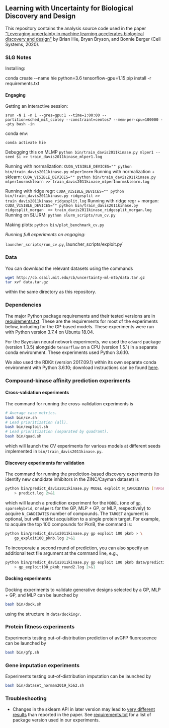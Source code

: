 ## Learning with Uncertainty for Biological Discovery and Design

This repository contains the analysis source code used in the paper ["Leveraging uncertainty in machine learning accelerates biological discovery and design"](https://www.cell.com/cell-systems/fulltext/S2405-4712(20)30364-1) by Brian Hie, Bryan Bryson, and Bonnie Berger (Cell Systems, 2020).


### SLG Notes 


Installing: 

conda create --name hie python=3.6 tensorflow-gpu=1.15
pip install -r requirements.txt


#### Engaging 


Getting an interactive session:


`srun -N 1 -n 1 --gres=gpu:1 --time=1:00:00 --partition=sched_mit_ccoley --constraint=centos7 --mem-per-cpu=100000 --pty bash -in`

conda env: 

`conda activate hie`

Debugging this on MLMP `python bin/train_davis2011kinase.py mlper1 --seed $i >> train_davis2011kinase_mlper1.log`

Running with normalization: `CUDA_VISIBLE_DEVICES="" python bin/train_davis2011kinase.py mlper1norm`
Running with normalization + sklearn: `CUDA_VISIBLE_DEVICES="" python bin/train_davis2011kinase.py mlper1normsklearn >> train_davis2011kinase_mlper1normsklearn.log`

Running with ridge regr: `CUDA_VISIBLE_DEVICES="" python bin/train_davis2011kinase.py ridgesplit >> train_davis2011kinase_ridgesplit.log`
Running with ridge regr + morgan: `CUDA_VISIBLE_DEVICES="" python bin/train_davis2011kinase.py ridgesplit_morgan  >> train_davis2011kinase_ridgesplit_morgan.log`
Running on SLURM: `python slurm_scripts/run_cv.py`

Making plots: 
`python bin/plot_benchmark_cv.py`



*Running full experiments on engaging:* 

`launcher_scripts/run_cv.py`, launcher_scripts/exploit.py`




### Data

You can download the relevant datasets using the commands
```bash
wget http://cb.csail.mit.edu/cb/uncertainty-ml-mtb/data.tar.gz
tar xvf data.tar.gz
```
within the same directory as this repository.

### Dependencies

The major Python package requirements and their tested versions are in [requirements.txt](requirements.txt). These are the requirements for most of the experiments below, including for the GP-based models. These experiments were run with Python version 3.7.4 on Ubuntu 18.04.

For the Bayesian neural network experiments, we used the `edward` package (version 1.3.5) alongside `tensorflow` on a CPU (version 1.5.1) in a separate conda environment. These experiments used Python 3.6.10.

We also used the RDKit (version 2017.09.1) within its own separate conda environment with Python 3.6.10; download instructions can be found [here](https://www.rdkit.org/docs/Install.html).

### Compound-kinase affinity prediction experiments

#### Cross-validation experiments

The command for running the cross-validation experiments is
```bash
# Average case metrics.
bash bin/cv.sh
# Lead prioritization (all).
bash bin/exploit.sh
# Lead prioritization (separated by quadrant).
bash bin/quad.sh
```
which will launch the CV experiments for various models at different seeds implemented in `bin/train_davis2011kinase.py`.

#### Discovery experiments for validation

The command for running the prediction-based discovery experiments (to identify new candidate inhibitors in the ZINC/Cayman dataset) is
```bash
python bin/predict_davis2011kinase.py MODEL exploit N_CANDIDATES [TARGET] \
    > predict.log 2>&1
```
which will launch a prediction experiment for the `MODEL` (one of `gp`, `sparsehybrid`, or `mlper1` for the GP, MLP + GP, or MLP, respectively) to acquire `N_CANDIDATES` number of compounds. The `TARGET` argument is optional, but will restrict acquisition to a single protein target. For example, to acquire the top 100 compounds for PknB, the command is:
```bash
python bin/predict_davis2011kinase.py gp exploit 100 pknb > \
    gp_exploit100_pknb.log 2>&1
```

To incorporate a second round of prediction, you can also specify an additional text file argument at the command line, e.g.,
```bash
python bin/predict_davis2011kinase.py gp exploit 100 pknb data/prediction_results.txt \
    > gp_exploit100_pknb_round2.log 2>&1
```

#### Docking experiments

Docking experiments to validate generative designs selected by a GP, MLP + GP, and MLP can be launched by
```bash
bash bin/dock.sh
```
using the structure in `data/docking/`.

### Protein fitness experiments

Experiments testing out-of-distribution prediction of avGFP fluorescence can be launched by
```bash
bash bin/gfp.sh
```

### Gene imputation experiments

Experiments testing out-of-distribution imputation can be launched by
```bash
bash bin/dataset_norman2019_k562.sh
```

### Troubleshooting

- Changes in the sklearn API in later version may lead to [very different results](https://github.com/brianhie/uncertainty/issues/3) than reported in the paper. See [requirements.txt](requirements.txt) for a list of package version used in our experiments.
